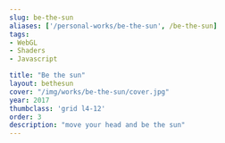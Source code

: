 ```yaml
---
slug: be-the-sun
aliases: ['/personal-works/be-the-sun', /be-the-sun]
tags:
- WebGL
- Shaders
- Javascript

title: "Be the sun"
layout: bethesun
cover: "/img/works/be-the-sun/cover.jpg"
year: 2017
thumbclass: 'grid l4-12'
order: 3
description: "move your head and be the sun"
---
```


